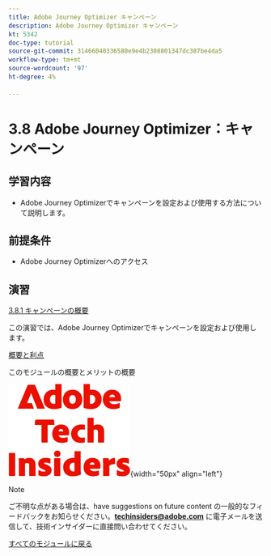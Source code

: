 ```yaml
---
title: Adobe Journey Optimizer キャンペーン
description: Adobe Journey Optimizer キャンペーン
kt: 5342
doc-type: tutorial
source-git-commit: 31466040336580e9e4b2308801347dc387be4da5
workflow-type: tm+mt
source-wordcount: '97'
ht-degree: 4%

---
```


# 3.8 Adobe Journey Optimizer：キャンペーン

## 学習内容

- Adobe Journey Optimizerでキャンペーンを設定および使用する方法について説明します。

## 前提条件

- Adobe Journey Optimizerへのアクセス

## 演習

[3.8.1 キャンペーンの概要](./ex1.md)

この演習では、Adobe Journey Optimizerでキャンペーンを設定および使用します。

[概要と利点](./summary.md)

このモジュールの概要とメリットの概要

![ 技術インサイダー ](./../../../../assets/images/techinsiders.png){width="50px" align="left"}

>[!NOTE]
>
>ご不明な点がある場合は、have suggestions on future content の一般的なフィードバックをお知らせください。**techinsiders@adobe.com** に電子メールを送信して、技術インサイダーに直接問い合わせてください。

[すべてのモジュールに戻る](./../../../../overview.md)
